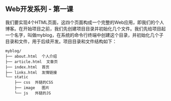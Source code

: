 ## Web开发系列 - 第一课

我们要实现4个HTML页面，这四个页面构成一个完整的Web应用，即我们的个人博客。在开始项目之前，我们先创建项目目录并初始化几个文件。我们先给项目起一个名字，叫做myblog，在系统的命令行终端中创建这个目录，并初始化几个子目录和文件，用于后续开发。项目目录和文件结构如下：

```
myblog/
├── about.html  个人介绍
├── article.html  文章页
├── index.html  首页
├── links.html  友情链接
└── static  
    ├── css  外链的CSS 
    ├── image   图片
    └── js   外链的JS
```
